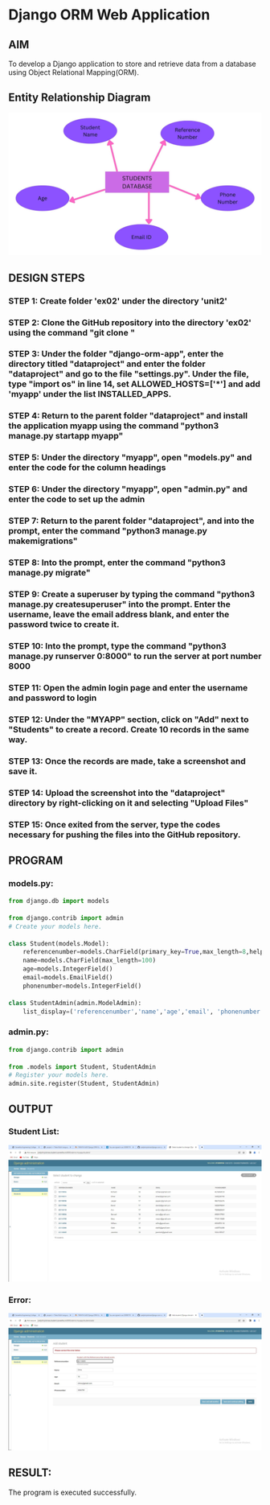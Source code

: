# Django ORM Web Application

## AIM
To develop a Django application to store and retrieve data from a database using Object Relational Mapping(ORM).

## Entity Relationship Diagram

![ERDiagram](erdiagram.jpg)

## DESIGN STEPS

### STEP 1: Create folder 'ex02' under the directory 'unit2'

### STEP 2: Clone the GitHub repository into the directory 'ex02' using the command "git clone <url>"

### STEP 3: Under the folder "django-orm-app", enter the directory titled "dataproject" and enter the folder "dataproject" and go to the file "settings.py". Under the file, type "import os" in line 14, set ALLOWED_HOSTS=['*'] and add 'myapp' under the list INSTALLED_APPS.

### STEP 4: Return to the parent folder "dataproject" and install the application myapp using the command "python3 manage.py startapp myapp"

### STEP 5: Under the directory "myapp", open "models.py" and enter the code for the column headings

### STEP 6: Under the directory "myapp", open "admin.py" and enter the code to set up the admin

### STEP 7: Return to the parent folder "dataproject", and into the prompt, enter the command "python3 manage.py makemigrations"

### STEP 8: Into the prompt, enter the command "python3 manage.py migrate"

### STEP 9: Create a superuser by typing the command "python3 manage.py createsuperuser" into the prompt. Enter the username, leave the email address blank, and enter the password twice to create it.

### STEP 10: Into the prompt, type the command "python3 manage.py runserver 0:8000" to run the server at port number 8000 

### STEP 11: Open the admin login page and enter the username and password to login

### STEP 12: Under the "MYAPP" section, click on "Add" next to "Students" to create a record. Create 10 records in the same way.

### STEP 13: Once the records are made, take a screenshot and save it.

### STEP 14: Upload the screenshot into the "dataproject" directory by right-clicking on it and selecting "Upload Files"

### STEP 15: Once exited from the server, type the codes necessary for pushing the files into the GitHub repository.

## PROGRAM

### models.py:
```py
from django.db import models

from django.contrib import admin
# Create your models here.

class Student(models.Model):
    referencenumber=models.CharField(primary_key=True,max_length=8,help_text="reference number")
    name=models.CharField(max_length=100)
    age=models.IntegerField()
    email=models.EmailField()
    phonenumber=models.IntegerField()

class StudentAdmin(admin.ModelAdmin):
    list_display=('referencenumber','name','age','email', 'phonenumber')
```

### admin.py:
```py
from django.contrib import admin

from .models import Student, StudentAdmin
# Register your models here.
admin.site.register(Student, StudentAdmin)
```

## OUTPUT

### Student List:

![StudentList](djangoormappjoel.JPG)

### Error:

![Error](error.JPG)

## RESULT:
The program is executed successfully.
